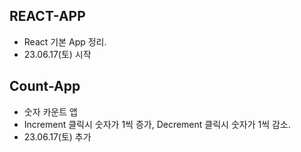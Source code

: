 ## REACT-APP
- React 기본 App 정리.
- 23.06.17(토) 시작

## Count-App
- 숫자 카운트 앱
- Increment 클릭시 숫자가 1씩 증가, Decrement 클릭시 숫자가 1씩 감소.
- 23.06.17(토) 추가
